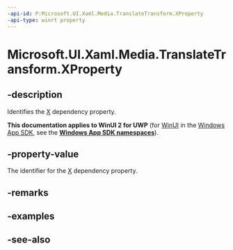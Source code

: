 ```yaml
---
-api-id: P:Microsoft.UI.Xaml.Media.TranslateTransform.XProperty
-api-type: winrt property
---
```


<!-- Property syntax
public Windows.UI.Xaml.DependencyProperty XProperty { get; }
-->

# Microsoft.UI.Xaml.Media.TranslateTransform.XProperty

## -description
Identifies the [X](translatetransform_x.md) dependency property.

**This documentation applies to WinUI 2 for UWP** (for [WinUI](/windows/apps/winui/winui3/) in the [Windows App SDK](/windows/apps/windows-app-sdk/), see the **[Windows App SDK namespaces](/windows/windows-app-sdk/api/winrt/)**).

## -property-value
The identifier for the [X](translatetransform_x.md) dependency property.

## -remarks

## -examples

## -see-also
